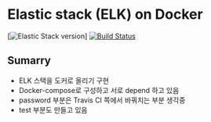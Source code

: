 # Elastic stack (ELK) on Docker
[![Elastic Stack version](https://img.shields.io/badge/ELK-7.8.0-blue.svg?style=flat)]
[![Build Status](https://travis-ci.com/rkaehdaos/docker-elk.svg?token=9bY9HsFzhpAVyMeNLVvy&branch=master)](https://travis-ci.com/github/rkaehdaos/docker-elk)

## Sumarry

- ELK 스택을 도커로 올리기 구현
- Docker-compose로 구성하고 서로 depend 하고 있음
- password 부분은 Travis CI 쪽에서 바꿔치는 부분 생각중
- test 부분도 만들고 있음
